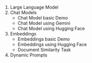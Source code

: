 <ol>
    <li>
        Large Language Model
    </li>
    <li>Chat Models 
        <ul>
            <li>Chat Model basic Demo</li>
            <li>Chat Model using Gemini </li>
            <li>Chat Model using Hugging Face </li>
        </ul>
    </li>
    <li>Embeddings 
        <ul>
            <li>Embeddings basic Demo</li>
            <li>Embeddings using Hugging Face </li>
            <li>Document Similarity Task </li>
        </ul>
    </li>
    <li>
        Dynamic Prompts
    </li>
</ol>
